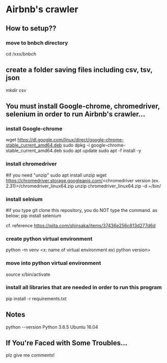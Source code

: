 # Airbnb's crawler

## How to setup??

### move to bnbch directory
cd /xxx/bnbch

## create a folder saving files including csv, tsv, json
mkdir csv

## You must install Google-chrome, chromedriver, selenium in order to run Airbnb's crawler...
### install Google-chrome  
wget https://dl.google.com/linux/direct/google-chrome-stable_current_amd64.deb
sudo dpkg -i google-chrome-stable_current_amd64.deb
sudo apt update
sudo apt -f install -y

### install chromedriver
#if you need "unzip"
sudo apt install unzip 
wget https://chromedriver.storage.googleapis.com/<chromedriver version (ex. 2.31)>/chromedriver_linux64.zip
unzip chromedriver_linux64.zip -d ~/bin/

### install selnium
#if you type git clone this repository, you do NOT type the command. as below;
pip install selenium

cf. reference
https://qiita.com/shinsaka/items/37436e256c813d277d6d

### create python virtual environment
python -m venv <x: name of virtual environment ex) python version>

### move into python virtual environment
source x/bin/activate

### install all libraries that are needed in order to run this program
pip install -r requirements.txt

## Notes
python --version
Python 3.6.5
Ubuntu 16.04

## If You're Faced with Some Troubles...
plz give me comments!
